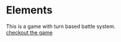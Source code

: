 # Elements
This is a game with turn based battle system.  
[checkout the game](https://elegant-fox-4a136b.netlify.app/)